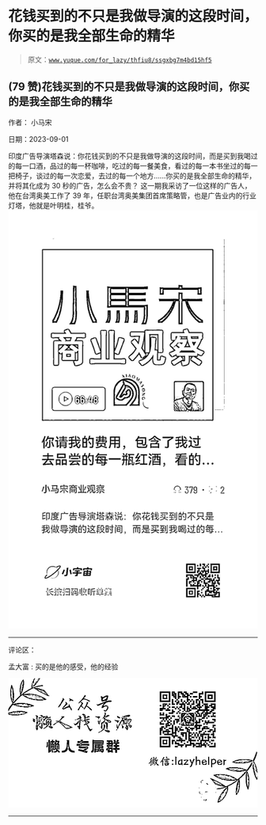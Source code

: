 # 花钱买到的不只是我做导演的这段时间，你买的是我全部生命的精华

> 原文：[`www.yuque.com/for_lazy/thfiu8/ssgxbg7m4bd15hf5`](https://www.yuque.com/for_lazy/thfiu8/ssgxbg7m4bd15hf5)

## (79 赞)花钱买到的不只是我做导演的这段时间，你买的是我全部生命的精华

作者： 小马宋

日期：2023-09-01

印度广告导演塔森说：你花钱买到的不只是我做导演的这段时间，而是买到我喝过的每一口酒，品过的每一杯咖啡，吃过的每一餐美食，看过的每一本书坐过的每一把椅子，谈过的每一次恋爱，去过的每一个地方......你买的是我全部生命的精华，并将其化成为 30 秒的广告，怎么会不贵？
这一期我采访了一位这样的广告人，他在台湾奥美工作了 39 年，任职台湾奥美集团首席策略管，也是广告业内的行业灯塔，他就是叶明桂，桂爷。![](img/8a9dd429e30ba2ff87d098bef9553392.png)

* * *

评论区：

孟大富 : 买的是他的感受，他的经验

![](img/1c37d505930596d12a88ab23e11aa07a.png)

* * *